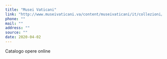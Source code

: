 ```yaml
---
title: "Musei Vaticani"
link: "http://www.museivaticani.va/content/museivaticani/it/collezioni/catalogo-online.html"
phone: ""
mail: ""
address: ""
source: ""
date: 2020-04-02
---
```


Catalogo opere online
